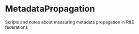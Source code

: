 # MetadataPropagation
Scripts and notes about measuring metadata propagation in R&amp;E federations
